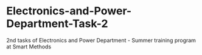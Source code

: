 # Electronics-and-Power-Department-Task-2
2nd tasks of Electronics and Power Department - Summer training program at Smart Methods
